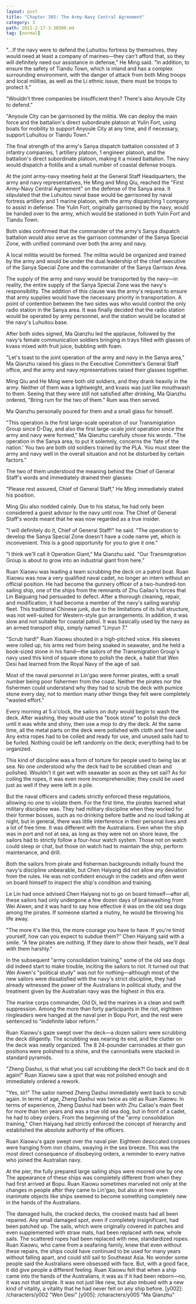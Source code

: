 ```yaml
---
layout: post
title: "Chapter 305: The Army-Navy Central Agreement"
category: 3
path: 2011-2-17-3-30500.md
tag: [normal]
---
```


"...If the navy were to defend the Luhuitou fortress by themselves, they would need at least a company of marines—they can't afford that, so they will definitely need our assistance in defense," He Ming said. "In addition, to ensure the safety of Tiandu Town, which is inland and has a complex surrounding environment, with the danger of attack from both Ming troops and local militias, as well as the Li ethnic issue, there must be troops to protect it."

"Wouldn't three companies be insufficient then? There's also Anyoule City to defend."

"Anyoule City can be garrisoned by the militia. We can deploy the main force and the battalion's direct subordinate platoon at Yulin Fort, using boats for mobility to support Anyoule City at any time, and if necessary, support Luhuitou or Tiandu Town."

The final strength of the army's Sanya dispatch battalion consisted of 3 infantry companies, 1 artillery platoon, 1 engineer platoon, and the battalion's direct subordinate platoon, making it a mixed battalion. The navy would dispatch a flotilla and a small number of coastal defense troops.

At the joint army-navy meeting held at the General Staff Headquarters, the army and navy representatives, He Ming and Ming Qiu, reached the "First Army-Navy Central Agreement" on the defense of the Sanya area. It stipulated that the Luhuitou naval base would be garrisoned by naval fortress artillery and 1 marine platoon, with the army dispatching 1 company to assist in defense. The Yulin Fort, originally garrisoned by the navy, would be handed over to the army, which would be stationed in both Yulin Fort and Tiandu Town.

Both sides confirmed that the commander of the army's Sanya dispatch battalion would also serve as the garrison commander of the Sanya Special Zone, with unified command over both the army and navy.

A local militia would be formed. The militia would be organized and trained by the army and would be under the dual leadership of the chief executive of the Sanya Special Zone and the commander of the Sanya Garrison Area.

The supply of the army and navy would be transported by the navy—in reality, the entire supply of the Sanya Special Zone was the navy's responsibility. The addition of this clause was the army's request to ensure that army supplies would have the necessary priority in transportation. A point of contention between the two sides was who would control the only radio station in the Sanya area. It was finally decided that the radio station would be operated by army personnel, and the station would be located at the navy's Luhuitou base.

After both sides signed, Ma Qianzhu led the applause, followed by the navy's female communication soldiers bringing in trays filled with glasses of kvass mixed with fruit juice, bubbling with foam.

"Let's toast to the joint operation of the army and navy in the Sanya area," Ma Qianzhu raised his glass in the Executive Committee's General Staff office, and the army and navy representatives raised their glasses together.

Ming Qiu and He Ming were both old soldiers, and they drank heavily in the army. Neither of them was a lightweight, and kvass was just like mouthwash to them. Seeing that they were still not satisfied after drinking, Ma Qianzhu ordered, "Bring rum for the two of them." Rum was then served.

Ma Qianzhu personally poured for them and a small glass for himself.

"This operation is the first large-scale operation of our Transmigration Group since D-Day, and also the first large-scale joint operation since the army and navy were formed," Ma Qianzhu carefully chose his words. "The operation in the Sanya area, to put it solemnly, concerns the 'fate of the nation.' You two are both old soldiers trained by the PLA. You must steer the army and navy well in the overall situation and not be disturbed by certain factors."

The two of them understood the meaning behind the Chief of General Staff's words and immediately drained their glasses:

"Please rest assured, Chief of General Staff," He Ming immediately stated his position.

Ming Qiu also nodded calmly. Due to his status, he had only been considered a guest advisor to the navy until now. The Chief of General Staff's words meant that he was now regarded as a true insider.

"I will definitely do it, Chief of General Staff!" he said. "The operation to develop the Sanya Special Zone doesn't have a code name yet, which is inconvenient. This is a good opportunity for you to give it one."

"I think we'll call it Operation Giant," Ma Qianzhu said. "Our Transmigration Group is about to grow into an industrial giant from here."

Ruan Xiaowu was leading a team scrubbing the deck on a patrol boat. Ruan Xiaowu was now a very qualified naval cadet, no longer an intern without an official position. He had become the gunnery officer of a two-hundred-ton sailing ship, one of the ships from the remnants of Zhu Cailao's forces that Lin Baiguang had persuaded to defect. After a thorough cleaning, repair, and modification, it had become a member of the navy's sailing warship fleet. This traditional Chinese junk, due to the limitations of its hull structure, was not well-suited for Western-style gun arrangements. In addition, it was slow and not suitable for coastal patrol. It was basically used by the navy as an armed transport ship, simply named "Linyun 7."

"Scrub hard!" Ruan Xiaowu shouted in a high-pitched voice. His sleeves were rolled up, his arms red from being soaked in seawater, and he held a book-sized stone in his hand—the sailors of the Transmigration Group's navy used this kind of square stone to polish the deck, a habit that Wen Desi had learned from the Royal Navy of the age of sail.

Most of the naval personnel in Lin'gao were former pirates, with a small number being poor fishermen from the coast. Neither the pirates nor the fishermen could understand why they had to scrub the deck with pumice stone every day, not to mention many other things they felt were completely "wasted effort."

Every morning at 5 o'clock, the sailors on duty would begin to wash the deck. After washing, they would use the "book stone" to polish the deck until it was white and shiny, then use a mop to dry the deck. At the same time, all the metal parts on the deck were polished with cloth and fine sand. Any extra ropes had to be coiled and ready for use, and unused sails had to be furled. Nothing could be left randomly on the deck; everything had to be organized.

This kind of discipline was a form of torture for people used to being lax at sea. No one understood why the deck had to be scrubbed clean and polished. Wouldn't it get wet with seawater as soon as they set sail? As for coiling the ropes, it was even more incomprehensible; they could be used just as well if they were left in a pile.

But the naval officers and cadets strictly enforced these regulations, allowing no one to violate them. For the first time, the pirates learned what military discipline was. They had military discipline when they worked for their former bosses, such as no drinking before battle and no loud talking at night, but in general, there was little interference in their personal lives and a lot of free time. It was different with the Australians. Even when the ship was in port and not at sea, as long as they were not on shore leave, the sailors had to strictly follow a four-hour watch system. Those not on watch could sleep or chat, but those on watch had to maintain the ship, perform maintenance, and drill.

Both the sailors from pirate and fisherman backgrounds initially found the navy's discipline unbearable, but Chen Haiyang did not allow any deviation from the rules. He was not confident enough in the cadets and often went on board himself to inspect the ship's condition and training.

Le Lin had once advised Chen Haiyang not to go on board himself—after all, these sailors had only undergone a few dozen days of brainwashing from Wei Aiwen, and it was hard to say how effective it was on the old sea dogs among the pirates. If someone started a mutiny, he would be throwing his life away.

"The more it's like this, the more courage you have to have. If you're timid yourself, how can you expect to subdue them?" Chen Haiyang said with a smile. "A few pirates are nothing. If they dare to show their heads, we'll deal with them harshly."

In the subsequent "army consolidation training," some of the old sea dogs did indeed start to make trouble, inciting the sailors to riot. It turned out that Wei Aiwen's "political study" was not for nothing—although most of the new sailors were dissatisfied with the navy's strict discipline, they had already witnessed the power of the Australians in political study, and the treatment given by the Australian navy was the highest in this era.

The marine corps commander, Old Di, led the marines in a clean and swift suppression. Among the more than forty participants in the riot, eighteen ringleaders were hanged at the naval pier in Bopu Port, and the rest were sentenced to "indefinite labor reform."

Ruan Xiaowu's gaze swept over the deck—a dozen sailors were scrubbing the deck diligently. The scrubbing was nearing its end, and the clutter on the deck was neatly organized. The 8 24-pounder carronades at their gun positions were polished to a shine, and the cannonballs were stacked in standard pyramids.

"Zheng Dashui, is that what you call scrubbing the deck?! Go back and do it again!" Ruan Xiaowu saw a spot that was not polished enough and immediately ordered a rework.

"Yes, sir!" The sailor named Zheng Dashui immediately went back to scrub again. In terms of age, Zheng Dashui was twice as old as Ruan Xiaowu. In terms of experience, Zheng Dashui had been with Zhu Cailao's main fleet for more than ten years and was a true old sea dog, but in front of a cadet, he had to obey orders. From the beginning of the "army consolidation training," Chen Haiyang had strictly enforced the concept of hierarchy and established the absolute authority of the officers.

Ruan Xiaowu's gaze swept over the naval pier. Eighteen desiccated corpses were hanging from iron chains, swaying in the sea breeze. This was the most direct consequence of disobeying orders, a reminder to every native who joined the Australian navy.

At the pier, the fully prepared large sailing ships were moored one by one. The appearance of these ships was completely different from when they had first arrived at Bopu. Ruan Xiaowu sometimes marveled not only at the changes in people after they came to Lin'gao, but also at how even inanimate objects like ships seemed to become something completely new in the hands of the Australians.

The damaged hulls, the cracked decks, the crooked masts had all been repaired. Any small damaged spot, even if completely insignificant, had been patched up. The sails, which were originally covered in patches and even supplemented with straw mats, had been replaced with new, whole sails. The scattered ropes had been replaced with new, standardized ropes. Ruan Xiaowu, who came from a seafaring family, knew that even without these repairs, the ships could have continued to be used for many years without falling apart, and could still sail to Southeast Asia. No wonder some people said the Australians were obsessed with face. But, with a good face, it did give people a different feeling. Ruan Xiaowu felt that when a ship came into the hands of the Australians, it was as if it had been reborn—no, it was not that simple. It was not just like new, but also imbued with a new kind of vitality, a vitality that he had never felt on any ship before.
[y002]: /characters/y002 "Wen Desi"
[y005]: /characters/y005 "Ma Qianzhu"